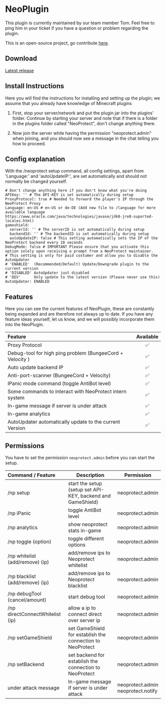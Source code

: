 # NeoPlugin

This plugin is currently maintained by our team member Tom. 
Feel free to ping him in your ticket if you have a question or problem regarding the plugin.

This is an open-source project, go contribute [here](https://github.com/NeoProtect/NeoPlugin).

## Download
[Latest release](https://github.com/NeoProtect/NeoPlugin/releases/latest)

## Install Instructions

Here you will find the instructions for installing and setting up the plugin;
we assume that you already have knowledge of Minecraft plugins

1) First, stop your server/network and put the plugin jar into the plugins' folder.
   Continue by starting your server and note that if there is a folder in the plugins folder called "NeoProtect",
   don't change anything there.

2) Now join the server while having the permission "neoprotect.admin" when joining,
   and you should now see a message in the chat telling you how to proceed.


## Config explanation

With the /neoprotect setup command, all config settings, apart from 'Language:' and 'autoUpdateIP:', are set automatically and should not normally be changed yourself.

```
# Don't change anything here if you don't know what you're doing
APIKey: '' # The API-KEY is set automatically during setup
ProxyProtocol: true # Needed to forward the player's IP through the NeoProtect Proxy
Language: en-US # en-US or de-DE (Add new file to /language for more available language https://www.oracle.com/java/technologies/javase/jdk8-jre8-suported-locales.html)
gameshield:
  serverId: '' # The serverID is set automatically during setup
  backendId: '' # The backendID is set automatically during setup
  autoUpdateIP: false # This setting automatically sets the IP of the NeoProtect backend every 10 seconds
DebugMode: false # IMPORTANT Please ensure that you activate this option solely upon receiving a prompt from a NeoProtect maintainer.
# This setting is only for paid costumer and allow you to disable the AutoUpdater
# 'ENABLED'  (Recommended/Default) Update/Downgrade plugin to the current version  
# 'DISABLED' AutoUpdater just disabled
# 'DEV'      Only update to the latest version (Please never use this)
AutoUpdater: ENABLED
```

## Features

Here you can see the current features of NeoPlugin, these are constantly being expanded and are therefore not always up to date. If you have any feature ideas yourself, let us know, and we will possibly incorporate them into the NeoPlugin.

| Feature                                                    |      Available      |
|:-----------------------------------------------------------|:-------------------:|
| Proxy Protocol                                             | :white_check_mark:  |
| Debug-tool for high ping problem (BungeeCord + Velocity )  | :white_check_mark:  |
| Auto update backend IP                                     | :white_check_mark:  |
| Anti-port-scanner (BungeeCord + Velocity)                  | :white_check_mark:  |
| IPanic mode command (toggle AntiBot level)                 | :white_check_mark:  |
| Some commands to interact with NeoProtect intern system    | :white_check_mark:  |
| In-game message if server is under attack                  | :white_check_mark:  |
| In-game analytics                                          | :white_check_mark:  |
| AutoUpdater automatically update to the current Version    | :white_check_mark:  |

## Permissions

You have to set the permission ``neoprotect.admin`` before you can start the setup.

| Command / Feature               | Description                                                 | Permission                             |
|:--------------------------------|-------------------------------------------------------------|----------------------------------------|
| /np setup                       | start the setup (setup set API-KEY, backend and GameShield) | neoprotect.admin                       |
| /np iPanic                      | toggle AntiBot level                                        | neoprotect.admin                       |
| /np analytics                   | show neoprotect stats in-game                               | neoprotect.admin                       |
| /np toggle (option)             | toggle different options                                    | neoprotect.admin                       |
| /np whitelist (add/remove) (ip) | add/remove ips to Neoprotect whitelist                      | neoprotect.admin                       |
| /np blacklist (add/remove) (ip) | add/remove ips to Neoprotect blacklist                      | neoprotect.admin                       |
| /np debugTool (cancel/amount)   | start debug tool                                            | neoprotect.admin                       |
| /np directConnectWhitelist (ip) | allow a ip to connect direct over server ip                 | neoprotect.admin                       |
| /np setGameShield               | set GameShield for establish the connection to NeoProtect   | neoprotect.admin                       |
| /np setBackend                  | set backend for establish the connection to NeoProtect      | neoprotect.admin                       |
| under attack message            | In-game message if server is under attack                   | neoprotect.admin<br/>neoprotect.notify |
